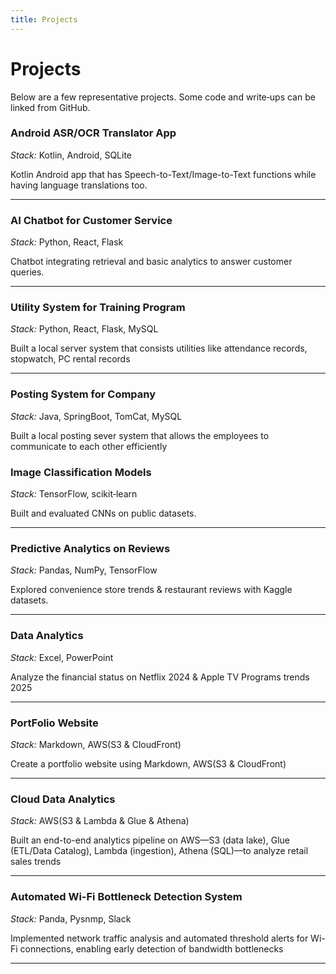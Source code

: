 ```yaml
---
title: Projects
---
```


# Projects

Below are a few representative projects. Some code and write‑ups can be linked from GitHub.

### Android ASR/OCR Translator App

*Stack:* Kotlin, Android, SQLite

Kotlin Android app that has Speech-to-Text/Image-to-Text functions while having language translations too.

---

### AI Chatbot for Customer Service

*Stack:* Python, React, Flask

Chatbot integrating retrieval and basic analytics to answer customer queries.

---

### Utility System for Training Program

*Stack:* Python, React, Flask, MySQL

Built a local server system that consists utilities like attendance records, stopwatch, PC rental records 

---

### Posting System for Company

*Stack:* Java, SpringBoot, TomCat, MySQL

Built a local posting sever system that allows the employees to communicate to each other efficiently

### Image Classification Models
*Stack:* TensorFlow, scikit‑learn

Built and evaluated CNNs on public datasets.

---

### Predictive Analytics on Reviews

*Stack:* Pandas, NumPy, TensorFlow

Explored convenience store trends & restaurant reviews with Kaggle datasets.

---

### Data Analytics

*Stack:* Excel, PowerPoint

Analyze the financial status on Netflix 2024 & Apple TV Programs trends 2025

---

### PortFolio Website

*Stack:* Markdown, AWS(S3 & CloudFront)

Create a portfolio website using Markdown, AWS(S3 & CloudFront)

---

### Cloud Data Analytics

*Stack:* AWS(S3 & Lambda & Glue & Athena)

Built an end-to-end analytics pipeline on AWS—S3 (data lake), Glue (ETL/Data Catalog), Lambda (ingestion), Athena (SQL)—to analyze retail sales trends

---

### Automated Wi-Fi Bottleneck Detection System

*Stack:* Panda, Pysnmp, Slack

Implemented network traffic analysis and automated threshold alerts for Wi-Fi connections, enabling early detection of bandwidth bottlenecks

---